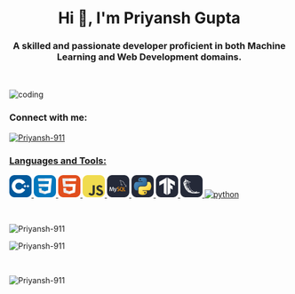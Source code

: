 

<!--
**Priyansh-911/Priyansh-911** is a ✨ _special_ ✨ repository because its `README.md` (this file) appears on your GitHub profile.

Here are some ideas to get you started:

- 🔭 I’m currently working on ...
- 🌱 I’m currently learning ...
- 👯 I’m looking to collaborate on ...
- 🤔 I’m looking for help with ...
- 💬 Ask me about ...
- 📫 How to reach me: ...
- 😄 Pronouns: ...
- ⚡ Fun fact: ...
-->




<h1 align="center">Hi 👋, I'm Priyansh Gupta</h1>
<h3 align="center">A skilled and passionate developer proficient in both Machine Learning and Web Development domains.</h3>

<p>&nbsp;</p>

<img align="center" alt="coding" width="400" src="https://user-images.githubusercontent.com/55389276/140866485-8fb1c876-9a8f-4d6a-98dc-08c4981eaf70.gif">

<h3 align="left">Connect with me:</h3>
<p align="left">
<a href="https://www.linkedin.com/in/priyansh-gupta-07b24321b/" target="blank"><img align="center" src="https://raw.githubusercontent.com/rahuldkjain/github-profile-readme-generator/master/src/images/icons/Social/linked-in-alt.svg" alt="Priyansh-911" height="30" width="40" /></a> <a href="https://bento.me/priyansh911" ><img src=""
</p>
<br>
<h3 align="left">Languages and Tools:</h3>
<p align="left"> </a> <a href="https://www.w3schools.com/cpp/" target="_blank" rel="noreferrer"> <img src="https://github.com/tandpfun/skill-icons/blob/main/icons/CPP.svg" alt="cplusplus" width="40" height="40"/> </a> <a href="https://www.w3schools.com/css/" target="_blank" rel="noreferrer"> <img src="https://github.com/tandpfun/skill-icons/blob/main/icons/CSS.svg" alt="css3" width="40" height="40"/> </a> <a href="https://www.w3.org/html/" target="_blank" rel="noreferrer"> <img src="https://github.com/tandpfun/skill-icons/blob/main/icons/HTML.svg" alt="html5" width="40" height="40"/> </a> <a href="https://developer.mozilla.org/en-US/docs/Web/JavaScript" target="_blank" rel="noreferrer"> <img src="https://github.com/tandpfun/skill-icons/blob/main/icons/JavaScript.svg" alt="javascript" width="40" height="40"/> </a> <a href="https://www.mysql.com/" target="_blank" rel="noreferrer"> <img src="https://github.com/tandpfun/skill-icons/blob/main/icons/MySQL-Dark.svg" alt="mysql" width="40" height="40"/> </a> <a href="https://www.python.org/" target="_blank" rel="noreferrer"> <img src="https://github.com/tandpfun/skill-icons/blob/main/icons/Python-Dark.svg" alt="python" width="40" height="40"/> </a> <a href="https://www.tensorflow.org/" target="_blank" rel="noreferrer"> <img src="https://github.com/tandpfun/skill-icons/blob/main/icons/TensorFlow-Dark.svg" alt="python" width="40" height="40"/> </a>  <a href="https://flask.palletsprojects.com/en/3.0.x/" target="_blank" rel="noreferrer"> <img src=https://github.com/tandpfun/skill-icons/blob/main/icons/Flask-Dark.svg" alt="python" width="40" height="40"/> </a> <a href="https://www.djangoproject.com/" target="_blank" rel="noreferrer"> <img src="https://github.com/marwin1991/profile-technology-icons/assets/62091613/9bf5650b-e534-4eae-8a26-8379d076f3b4" alt="python" width="40" height="40"/> </a> </p> 
<p>&nbsp;</p>

<p><img align="left" src="https://github-readme-stats.vercel.app/api/top-langs?username=Priyansh-911&show_icons=true&locale=en&layout=compact" alt="Priyansh-911" /></p>
<p>&nbsp;</p>
<p>&nbsp;<img align="left" src="https://github-readme-stats.vercel.app/api?username=Priyansh-911&show_icons=true&locale=en" alt="Priyansh-911" /></p>
<p>&nbsp;</p>
<p><img align="left" src="https://github-readme-streak-stats.herokuapp.com/?user=Priyansh-911&" alt="Priyansh-911" /></p>
<p>&nbsp;</p>
